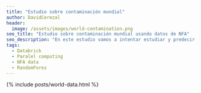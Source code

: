 ```yaml
---
title: "Estudio sobre contaminación mundial"
author: DavidCerezal
header:
  image: /assets/images/world-contamination.png
seo_title: "Estudio sobre contaminación mundial usando datos de NFA"
seo_description: "En este estudio vamos a intentar estudiar y predecir la capacidad por hectaréa de biocapacidad y la huella ecológica de estas usando los datos de Las National Footprint Accounts (NFA) en asociacón de la Global Footprint Network footprintnetwork.org"  
tags: 
  - Databrick
  - Paralel computing
  - NFA data
  - RandomFores
---
```

{% include posts/world-data.html %}